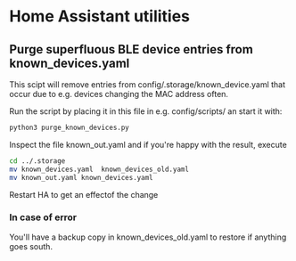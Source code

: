 # Home Assistant utilities

## Purge superfluous BLE device entries from known_devices.yaml
This scipt will remove entries from config/.storage/known_device.yaml that occur due to e.g. devices changing the MAC address often.

Run the script by placing it in this file in e.g. config/scripts/ an start it with:

```bash
python3 purge_known_devices.py
```
Inspect the file known_out.yaml and if you're happy with the result, execute
```bash
cd ../.storage
mv known_devices.yaml  known_devices_old.yaml
mv known_out.yaml known_devices.yaml
```
Restart HA to get an effectof the change

### In case of error
You'll have a backup copy in known_devices_old.yaml to restore if anything goes south.

